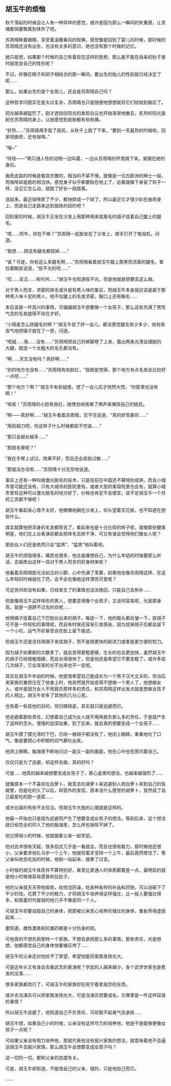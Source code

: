## 胡玉牛的烦恼

秋千荡起的时候会让人有一种异样的感觉，或许是因为那么一瞬间的失重感，让灵魂都快要飘离到体外了吧。

苏雨晴眯着眼睛，享受着温暖春风的轻拂，感觉像是回到了婴儿的时候，那时候的苏雨晴还没有出生，也没有太多的意识，她也没有那个时候的记忆。

她只是想，如果那个时候的自己有着现在这样的思想，那么能不能在母亲的肚子里时就改变自己的性别呢？

不过，好像在精子和卵子相结合的那一瞬间，要出生的胎儿的性别就已经决定了呢……

那么，如果出生的是个女孩儿，还会是苏雨晴自己吗？

这种哲学问题实在是太过复杂，苏雨晴也只是随便地想想就将它们给抛到脑后了。

阳光越来越猛烈了，刚才遮挡住阳光的柔软白云也开始渐渐地散去，炙热的阳光直射在苏雨晴的身上，让她感觉到皮肤都有些刺痛。

“好热……”苏雨晴用手扇了扇风，从秋千上跳了下来，“要到一天最热的时候啦，回家吧曲奇，还有咖啡。”

“喵~”

“吱吱——”两只通人性的动物一边叫着，一边从苏雨晴的怀里跳下来，紧跟在她的身后。

曲奇走路的时候是极其优雅的，相当的不紧不慢，就像是一位古欧洲的绅士一般，而咖啡却是跑的相当快，感觉身子似乎都要贴在地上了，远看就像下身装了轮子一样，没见它怎么动，就跑了好长一段距离。

说起来，最近咖啡胖了不少，都快胖成一个球了，所以最近它才很少趴在曲奇身上，而是自己走路来达到锻炼的目的吧？

回到家的时候，胡玉牛正坐在沙发上用那种用来拔眉毛的镊子拔着自己腿上的腿毛。

“唔……阿牛，你在干嘛？”苏雨晴一屁股坐在了沙发上，顺手打开了电视机，问道。

“我想……把这些腿毛都拔掉……”

“诶？可是，你有这么多腿毛啊……”苏雨晴看着胡玉牛腿上那黑而浓密的腿毛，耷拉着眼皮说道，“拔不光的吧……”

“哎……反正……有时间……”胡玉牛也知道拔不光，但是他就是想要去这么做。

对于男人而言，浓密的体毛或许是有男人味的象征，而胡玉牛本身就应该是属于那种男人味十足的男人，他不仅腿上的毛发浓密，胸口上还有胸毛……

本应该是一件高兴的事情，可偏偏胡玉牛想要做一个女孩子，那么这些充满了男性气息的毛发就得不存在才好。

“小晴是怎么除腿毛的啊？”胡玉牛拔了好一会儿，都没感觉腿毛有少多少，他有些丧气地把镊子放在了一旁，问道。

“唔姆……我……没有……”苏雨晴把自己的裤脚卷了上来，露出两条光滑且细腻的大腿，就连一个太粗大的毛孔都没有。

“啊……天生没有吗？真好啊……”

“别的地方也没有……”苏雨晴有些脸红，“我倒是觉得，那个地方有点毛发会比较好一点吧……”

“那个地方？啊？”胡玉牛有些疑惑，想了一会儿后才恍然大悟，“你那里也没有啊！”

“咳咳！”苏雨晴的小脸有些红，她使劲地咳嗽了两声来掩饰自己的尴尬。

“啊——真好啊……”胡玉牛看着苏雨晴，忍不住说道，“真的好羡慕你……”

“用刮胡刀吧，你这样子什么时候都拔不完诶……”

“那只会越长越多……”

“那脱毛膏呢？”

“我在手臂上试过，效果不好，而且还会皮肤过敏……”

“那就没办法啦……”苏雨晴十分无奈地说道。

事实上还有一种叫做激光脱毛的技术，只是目前在中国还不算特别成熟，而且小城市里可能还没有，只有大城市的医院里有，或者大型的美容院里也会有，就算小城市里有这种可以激光脱毛的地方好了，价格也肯定不会便宜，说不定胡玉牛一个月的工资都不够呢！

胡玉牛看起来心情不太好，他懒懒地躺在沙发上，仰头望着天花板，也不知道在想些什么。

其实就算他把浑身的毛发都除去了，看起来也是十分壮硕的样子呢，就像那些健美明星，他们在上台表演前都会把体毛去除干净，可又有谁会觉得他们像女人呢？

那些女人们还是依然只会“猛男”、“猛男”地叫着吧。

胡玉牛的烦恼很多，痛苦也很多，他总是痛恨自己，为什么年幼的时候要那么听话，去锻炼出这样一具对于男人而言的好身材来呢？

他看着苏雨晴那光洁如玉的小脚，心中充满了羡慕，如果他也像苏雨晴这样，在这么年轻的时候就吃了药，会不会也像她这样漂亮可爱呢？

可这世间却没有如果，已经发生了的事情也没法挽回，只能自己去弥补……

但是像胡玉牛这样体形的男人，想要变得像个女孩子，又谈何容易呢，光是那身高，就是一道跨不过去的坎呢……

他用镊子拔着自己下巴刚长出来的胡子，每拔一下，他的眉头都会皱一下，拔胡子可不是一件轻松的事情呢，而且有时候还容易引发感染，因为拔掉胡子后都会留下一个小坑，运气不好甚至会在脸上留下痕迹。

但胡玉牛还是坚持用镊子来拔胡子，而不是用更快的剃须刀或者是更方便的剪刀。

因为胡子如果剃的次数多了，就会变得更粗更硬，生长的也会更加快，虽然胡玉牛的胡子已经很粗很硬，而且长得很快了，但是他还是希望它不要变粗了，或许多拔几次胡子，它会渐渐的长不出来也不一定呢。

其实在胡玉牛年幼的时候，他是很希望自己能成长为一个男子汉大丈夫的，但当后来家族的重担压在了他身上时，他突然就开始变得不想做一个男人了，他想做女人，或许是因为女人不用肩负那样多的责任，和苏雨晴这样出发点就是想做女孩子的人相比，胡玉牛却多了其他的几分心思。

也有着一些其他的目的，但归根结底，其实就只是逃避而已。

他逃避着那些责任，幻想着自己成为女人就不用再肩负那么多的责任，于是就产生了这样的念头，慢慢的加深加重，到了后来，就会真的想要变成一个女孩子……

胡玉牛摸了摸光滑的下巴，已经一根胡子都没有了，他闭上眼睛，重重地吐了口气，像是要把心中积郁的闷气都吐出来。

他闭上眼睛，脑海里不断地闪过一副又一副的画面，他在心中也在质问着自己。

仅仅只是为了逃避，却这样去做，真的好吗？

可是……他真的越来越想要变成女孩子了，那心底里的想法，也越来越强烈了……

就像原本一个不喜欢吃白萝卜，故意去吃胡萝卜来逃避别人把白萝卜夹到自己的饭碗里，但是吃的久了以后，却意外的发现，原本没什么感觉的胡萝卜，竟然成了自己最爱吃的那一道菜……

或许比喻的有些不太恰当，但胡玉牛大致的心理就是这样的。

他最一开始也只是因为逃避而产生了想要变成女孩子的想法，等到后来，这个想法就已经完全的印入了他的脑海里，怎么样也抹除不掉了。

他记得很小的时候，他就跟着父亲一起学武。

他对武术很有天赋，很多招式几乎是一看就会，而且也很有毅力，那时候他还很小，父亲要求他扎马步一个上午，他就咬着牙坚持一个上午，最后竟然撑住了，等父亲叫他去吃饭的时候，他刚一站起来，就晕了过去。

小时候的胡玉牛体质并不算特别好，甚至比普通人的体质都要差一点，最明显的就是他小时候很容易感冒和拉肚子。

他的父亲就天天带他锻炼，给他泡药澡，吃各种各样的补品和药物，可以说砸下了不少的钱，花费了不少的精力，才将胡玉牛培养得这样强壮，比一般人要强壮得多，和孩童时代瘦弱的他几乎不像是同一个人。

可胡玉牛却要自毁自己的身体，把那被父亲苦心培养的强壮的身体，重新弄得虚弱起来……

要知道，雌性激素和抗雄药都是十分伤身的呢。

可他真的不想负担那样一个家族，不想去承担那么多的事情，那些责任，光是想想，他都感觉自己的身体快要被压垮了……

胡玉牛的父亲还对他给予了厚望，希望他能将家族发扬光大。

可是这年头又有谁会去看武艺的表演呢？学武的人越来越少，各个武学世家也是愈发的没落……

很多家族都改行了，可胡玉牛的家族却在死守着老祖宗的东西。

或许去当演员可以把家族发扬光大，可是当演员想要成名，又哪里是一件这样容易的事情？

所以胡玉牛逃避了，他知道自己不负责任，可却鼓不起勇气去承担……

胡玉牛想，如果自己小的时候，父亲没有这样尽力的培养他，他是不是能够更像女孩子一点呢？

可如果父亲没有努力培养他，那就代表他没有振兴家族的想法，就意味着他不会逼迫胡玉牛去振兴家族，那么胡玉牛会想要变成女孩子吗？

这一切的一切，都和父亲的态度有关。

可是，胡玉牛却知道，不能怪自己的父亲，错的，只是他自己而已。

……
